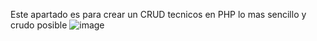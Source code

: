 Este apartado es para crear un CRUD tecnicos en PHP lo mas sencillo y crudo posible
![image](https://github.com/user-attachments/assets/52145721-4d10-4625-8a47-d68a75a65202)
